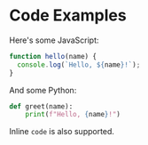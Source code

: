 # Code Examples

Here's some JavaScript:

```javascript
function hello(name) {
  console.log(`Hello, ${name}!`);
}
```

And some Python:

```python
def greet(name):
    print(f"Hello, {name}!")
```

Inline `code` is also supported.